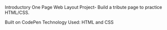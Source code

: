 Introductory One Page Web Layout Project-  Build a tribute page to practice HTML/CSS.  

Built on CodePen
Technology Used: HTML and CSS
